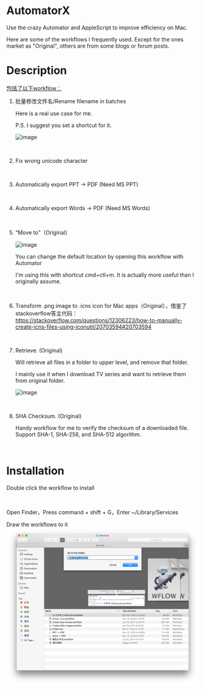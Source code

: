 # AutomatorX
Use the crazy Automator and AppleScript to improve efficiency on Mac.

Here are some of the workflows I frequently used. Except for the ones market as "Original", others are from some blogs or forum posts.



# Description

<u>包括了以下workflow：</u>

1. 批量修改文件名/Rename filename in batches

   Here is a real use case for me. 
   
   P.S. I suggest you set a shortcut for it.

   ![image](https://github.com/max-yeah/AutormatorX/blob/master/image/cut.gif)

<br>

2. Fix wrong unicode character
<br>

3. Automatically export PPT -> PDF (Need MS PPT)
<br>

4. Automatically export Words -> PDF (Need MS Words)
<br>

5. “Move to”（Original）

   ![image](https://github.com/max-yeah/AutormatorX/blob/master/image/copy.gif)
   
   You can change the default location by opening this workflow with Automator
   
   I'm using this with shortcut cmd+ctl+m. It is actually more useful than I originally assume.

<br>


6. Transform .png image to .icns icon for Mac apps（Original），借鉴了stackoverflow答主代码：https://stackoverflow.com/questions/12306223/how-to-manually-create-icns-files-using-iconutil/20703594#20703594
<br>

7. Retrieve. (Original)

   Will retrieve all files in a folder to upper level, and remove that folder.

   I mainly use it when I download TV series and want to retrieve them from original folder.

   ![image](https://github.com/max-yeah/AutormatorX/blob/master/image/retrieve.gif)
   
<br>
   
8. SHA Checksum. (Original)

   Handy workflow for me to verify the checksum of a downloaded file. Support SHA-1, SHA-256, and SHA-512 algorithm.

   <br>


# Installation

Double click the workflow to install

<br>

Open Finder，Press command + shift + G，Enter ~/Library/Services

Draw the workflows to it
![image](https://github.com/max-yeah/AutormatorX/blob/master/image/folder.png)
